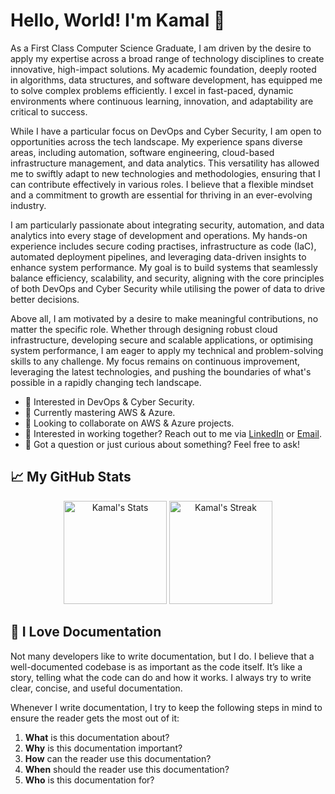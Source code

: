 # Hello, World! I'm Kamal 👋 

As a First Class Computer Science Graduate, I am driven by the desire to apply my expertise across a broad range of technology disciplines to create innovative, high-impact solutions. My academic foundation, deeply rooted in algorithms, data structures, and software development, has equipped me to solve complex problems efficiently. I excel in fast-paced, dynamic environments where continuous learning, innovation, and adaptability are critical to success. 

While I have a particular focus on DevOps and Cyber Security, I am open to opportunities across the tech landscape. My experience spans diverse areas, including automation, software engineering, cloud-based infrastructure management, and data analytics. This versatility has allowed me to swiftly adapt to new technologies and methodologies, ensuring that I can contribute effectively in various roles. I believe that a flexible mindset and a commitment to growth are essential for thriving in an ever-evolving industry. 

I am particularly passionate about integrating security, automation, and data analytics into every stage of development and operations. My hands-on experience includes secure coding practises, infrastructure as code (IaC), automated deployment pipelines, and leveraging data-driven insights to enhance system performance. My goal is to build systems that seamlessly balance efficiency, scalability, and security, aligning with the core principles of both DevOps and Cyber Security while utilising the power of data to drive better decisions. 

Above all, I am motivated by a desire to make meaningful contributions, no matter the specific role. Whether through designing robust cloud infrastructure, developing secure and scalable applications, or optimising system performance, I am eager to apply my technical and problem-solving skills to any challenge. My focus remains on continuous improvement, leveraging the latest technologies, and pushing the boundaries of what's possible in a rapidly changing tech landscape. 

- 👀 Interested in DevOps & Cyber Security. 
- 🌱 Currently mastering AWS & Azure. 
- 📌 Looking to collaborate on AWS & Azure projects. 
- 💼 Interested in working together? Reach out to me via <a href="https://www.linkedin.com/in/kamalmaktari/">LinkedIn</a> or <a href="mailto:kamalmaktari@gmail.com">Email</a>.
- 💬 Got a question or just curious about something? Feel free to ask!

## 📈 My GitHub Stats

<div class="badges-githubstats">
  <p align="center">
    <img src="https://github-readme-stats.vercel.app/api?username=KamalMaktari&theme=tokyonight&show_icons=true&hide_border=true&count_private=true" alt="Kamal's Stats" height="165">
    <img src="https://github-readme-streak-stats.herokuapp.com/?user=KamalMaktari&theme=tokyonight&hide_border=true" alt="Kamal's Streak" height="165">
  </p>
</div>

## 📃 I Love Documentation

Not many developers like to write documentation, but I do. I believe that a well-documented codebase is as important as the code itself. It’s like a story, telling what the code can do and how it works. I always try to write clear, concise, and useful documentation. 

Whenever I write documentation, I try to keep the following steps in mind to ensure the reader gets the most out of it:

1. **What** is this documentation about?
2. **Why** is this documentation important?
3. **How** can the reader use this documentation?
4. **When** should the reader use this documentation?
5. **Who** is this documentation for?
<!---
KamalM-01/KamalM-01 is a ✨ special ✨ repository because its `README.md` (this file) appears on your GitHub profile.
You can click the Preview link to take a look at your changes.
--->
